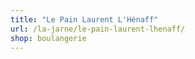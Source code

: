 ```yaml
---
title: "Le Pain Laurent L'Hénaff"
url: /la-jarne/le-pain-laurent-lhenaff/
shop: boulangerie
---
```

